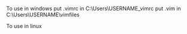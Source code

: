 To use in windows
put .vimrc in C:\Users\USERNAME\_vimrc
put .vim in C:\Users\USERNAME\vimfiles

To use in linux


